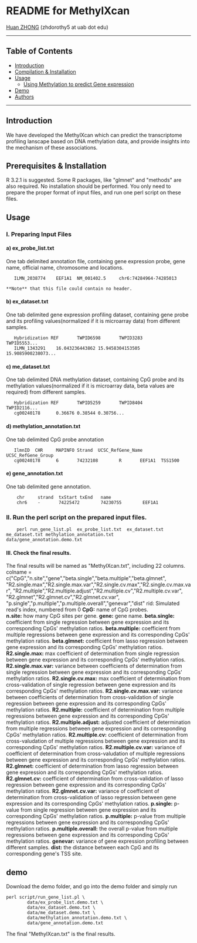 README for MethylXcan
===============

[Huan ZHONG](https://github.com/dorothyzh/) \(zhdorothy5 at uab dot edu\)

* * *

Table of Contents
-----------------
* [Introduction](#introduction)
* [Compilation & Installation](#compilation)
* [Usage](#usage)
    * [Using Methylation to predict Gene expression](#built)
* [Demo](#demo)
* [Authors](#authors)

* * *

## <a name="introduction"></a> Introduction
We have developed the MethylXcan which can predict the transcriptome profiling lanscape based on DNA methylation data, and provide insights into the mechanism of these associations.

## <a name="compilation"></a> Prerequisites & Installation
R 3.2.1 is suggested. Some R packages, like "glmnet" and "methods" are also required.
No installation should be performed. You only need to prepare the proper format of input files, and run one perl script on these files.

## <a name="usage"></a> Usage

### I. Preparing Input Files

#### a) ex_probe_list.txt
   One tab delimited annotation file, containing gene expression probe, gene name, official name, chromosome and locations.

       ILMN_2038774    EEF1A1  NM_001402.5     chr6:74284964-74285013
       
    **Note** that this file could contain no header.

#### b) ex_dataset.txt 
   One tab delimited gene expression profiling dataset, containing gene probe and its profiling values(normalized if it is microarray data) from different samples.
       
       Hybridization REF       TWPID6598       TWPID3283       TWPID5553...
       ILMN_1343291    16.043236443862 15.9458304153505        15.9085900238073...
       
   
       

#### c) me_dataset.txt 
   One tab delimited DNA methylation dataset, containing CpG probe and its methylation values(normalized if it is microarray data, beta values are required) from different samples.
       
       Hybridization REF       TWPID5259       TWPID8404       TWPID2116...
       cg00240178      0.36676 0.38544 0.30756...
       
   
       

#### d) methylation_annotation.txt
   One tab delimited CpG probe annotation
   
       IlmnID  CHR     MAPINFO Strand  UCSC_RefGene_Name       UCSC_RefGene_Group
       cg00240178      6       74232108        R       EEF1A1  TSS1500
       
#### e) gene_annotation.txt
   One tab delimited gene annotation.
   
        chr     strand  txStart txEnd   name
        chr6    -       74225472        74230755        EEF1A1


### II. Run the perl script on the prepared input files.
      
        perl run_gene_list.pl  ex_probe_list.txt  ex_dataset.txt  me_dataset.txt methylation_annotation.txt  data/gene_annotation.demo.txt

#### III. Check the final results.
   The final results will be named as "MethylXcan.txt", including 22 columns.
   colname = c("CpG","n.site","gene","beta.single","beta.multiple","beta.glmnet",
              "R2.single.max","R2.single.max.var","R2.single.cv.max","R2.single.cv.max.var",
              "R2.multiple","R2.multiple.adjust","R2.multiple.cv","R2.multiple.cv.var",
              "R2.glmnet","R2.glmnet.cv","R2.glmnet.cv.var",
              "p.single","p.multiple","p.multiple.overall","genevar","dist"
 rid: Simulated read's index, numbered from 0
__CpG:__ name of CpG probes.  
__n.site:__ how many CpG sites per gene.
__gene:__ gene name.
__beta.single:__ coefficient from single regression between gene expression and its corresponding CpGs' methylation ratios.
__beta.multiple:__ coefficient from multiple regressions between gene expression and its corresponding CpGs' methylation ratios.
__beta.glmnet:__ coefficient from lasso regression between gene expression and its corresponding CpGs' methylation ratios.
__R2.single.max:__ max coefficient of determination from single regression between gene expression and its corresponding CpGs' methylation ratios.
__R2.single.max.var:__ variance between coefficients of determination from single regression between gene expression and its corresponding CpGs' methylation ratios.
__R2.single.cv.max:__ max coefficient of determination from cross-validation of single regression between gene expression and its corresponding CpGs' methylation ratios.
__R2.single.cv.max.var:__ variance between coefficients of determination from cross-validation of single regression between gene expression and its corresponding CpGs' methylation ratios.
__R2.multiple:__ coefficient of determination from multiple regressions between gene expression and its corresponding CpGs' methylation ratios.
__R2.multiple.adjust:__ adjusted coefficient of determination from multiple regressions between gene expression and its corresponding CpGs' methylation ratios.
__R2.multiple.cv:__ coefficient of determination from cross-valudation of multiple regressions between gene expression and its corresponding CpGs' methylation ratios.
__R2.multiple.cv.var:__ variance of coefficient of determination from cross-valudation of multiple regressions between gene expression and its corresponding CpGs' methylation ratios.
__R2.glmnet:__ coefficient of determination from lasso regression between gene expression and its corresponding CpGs' methylation ratios.
__R2.glmnet.cv:__ coefficient of determination from cross-validation of lasso regression between gene expression and its corresponding CpGs' methylation ratios.
__R2.glmnet.cv.var:__ variance of coefficient of determination from cross-validation of lasso regression between gene expression and its corresponding CpGs' methylation ratios.
__p.single:__ p-value from single regression between gene expression and its corresponding CpGs' methylation ratios.
__p.multiple:__ p-value from multiple regressions between gene expression and its corresponding CpGs' methylation ratios.
__p.multiple.overall:__ the overall p-value from multiple regressions between gene expression and its corresponding CpGs' methylation ratios.
__genevar:__ variance of gene expression profiling between different samples.
__dist:__ the distance between each CpG and its corresponding gene's TSS site.

## <a name="demo"></a> demo

Download the demo folder, and go into the demo folder and simply run 
   
    perl script/run_gene_list.pl \
            data/ex_probe_list.demo.txt \
            data/ex_dataset.demo.txt \
            data/me_dataset.demo.txt \
            data/methylation_annotation.demo.txt \
            data/gene_annotation.demo.txt

The final "MethylXcan.txt" is the final results.


            



